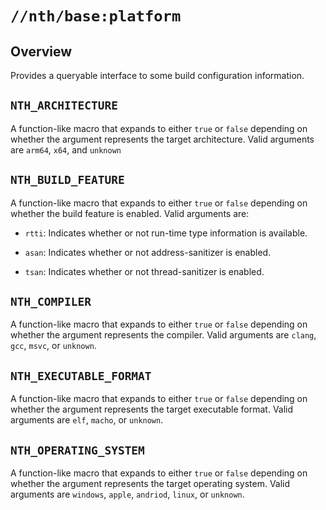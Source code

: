 # `//nth/base:platform`

## Overview

Provides a queryable interface to some build configuration information.

## `NTH_ARCHITECTURE`

A function-like macro that expands to either `true` or `false` depending on whether the argument
represents the target architecture. Valid arguments are `arm64`, `x64`, and `unknown`

## `NTH_BUILD_FEATURE`

A function-like macro that expands to either `true` or `false` depending on whether the build
feature is enabled. Valid arguments are:

* `rtti`: Indicates whether or not run-time type information is available.

* `asan`: Indicates whether or not address-sanitizer is enabled.

* `tsan`: Indicates whether or not thread-sanitizer is enabled.

## `NTH_COMPILER`

A function-like macro that expands to either `true` or `false` depending on whether the argument
represents the compiler. Valid arguments are `clang`, `gcc`, `msvc`, or `unknown`.

## `NTH_EXECUTABLE_FORMAT`

A function-like macro that expands to either `true` or `false` depending on whether the argument
represents the target executable format. Valid arguments are `elf`, `macho`, or `unknown`.

## `NTH_OPERATING_SYSTEM`

A function-like macro that expands to either `true` or `false` depending on whether the argument
represents the target operating system. Valid arguments are `windows`, `apple`, `andriod`, `linux`,
or `unknown`.
